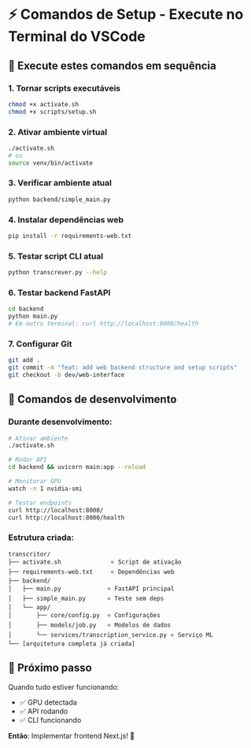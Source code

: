 # ⚡ Comandos de Setup - Execute no Terminal do VSCode

## 🎯 Execute estes comandos em sequência

### **1. Tornar scripts executáveis**
```bash
chmod +x activate.sh
chmod +x scripts/setup.sh
```

### **2. Ativar ambiente virtual**
```bash
./activate.sh
# ou
source venv/bin/activate
```

### **3. Verificar ambiente atual**
```bash
python backend/simple_main.py
```

### **4. Instalar dependências web**
```bash
pip install -r requirements-web.txt
```

### **5. Testar script CLI atual**
```bash
python transcrever.py --help
```

### **6. Testar backend FastAPI**
```bash
cd backend
python main.py
# Em outro terminal: curl http://localhost:8000/health
```

### **7. Configurar Git**
```bash
git add .
git commit -m "feat: add web backend structure and setup scripts"
git checkout -b dev/web-interface
```

## 🔧 Comandos de desenvolvimento

### **Durante desenvolvimento:**
```bash
# Ativar ambiente
./activate.sh

# Rodar API
cd backend && uvicorn main:app --reload

# Monitorar GPU
watch -n 1 nvidia-smi

# Testar endpoints
curl http://localhost:8000/
curl http://localhost:8000/health
```

### **Estrutura criada:**
```
transcritor/
├── activate.sh              ⭐ Script de ativação
├── requirements-web.txt     ⭐ Dependências web
├── backend/
│   ├── main.py             ⭐ FastAPI principal
│   ├── simple_main.py      ⭐ Teste sem deps
│   └── app/
│       ├── core/config.py  ⭐ Configurações
│       ├── models/job.py   ⭐ Modelos de dados
│       └── services/transcription_service.py ⭐ Serviço ML
└── [arquitetura completa já criada]
```

## 🎉 Próximo passo

Quando tudo estiver funcionando:
- ✅ GPU detectada
- ✅ API rodando
- ✅ CLI funcionando

**Então**: Implementar frontend Next.js! 🚀